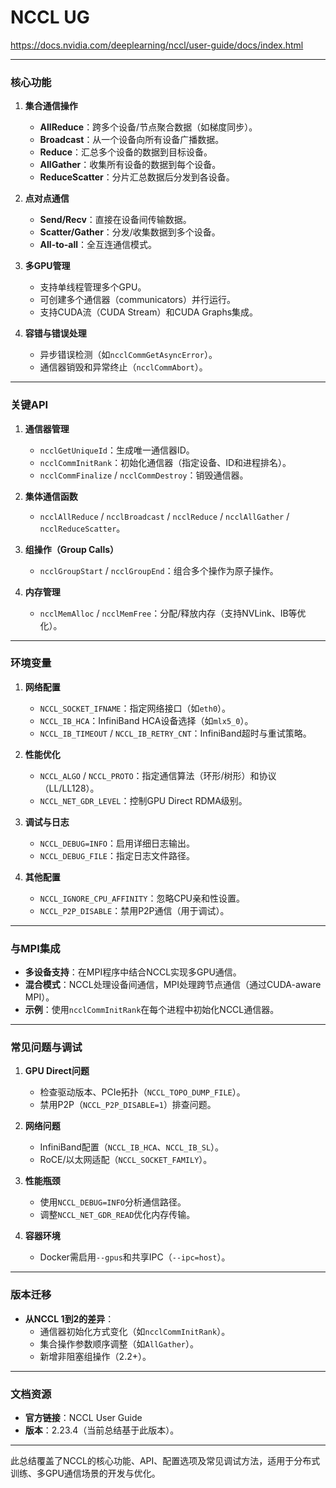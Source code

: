 # NCCL UG

https://docs.nvidia.com/deeplearning/nccl/user-guide/docs/index.html

---

### **核心功能**

1. **集合通信操作**
    
    - **AllReduce**：跨多个设备/节点聚合数据（如梯度同步）。
    - **Broadcast**：从一个设备向所有设备广播数据。
    - **Reduce**：汇总多个设备的数据到目标设备。
    - **AllGather**：收集所有设备的数据到每个设备。
    - **ReduceScatter**：分片汇总数据后分发到各设备。
2. **点对点通信**
    
    - **Send/Recv**：直接在设备间传输数据。
    - **Scatter/Gather**：分发/收集数据到多个设备。
    - **All-to-all**：全互连通信模式。
3. **多GPU管理**
    
    - 支持单线程管理多个GPU。
    - 可创建多个通信器（communicators）并行运行。
    - 支持CUDA流（CUDA Stream）和CUDA Graphs集成。
4. **容错与错误处理**
    
    - 异步错误检测（如`ncclCommGetAsyncError`）。
    - 通信器销毁和异常终止（`ncclCommAbort`）。

---

### **关键API**

1. **通信器管理**
    
    - `ncclGetUniqueId`：生成唯一通信器ID。
    - `ncclCommInitRank`：初始化通信器（指定设备、ID和进程排名）。
    - `ncclCommFinalize` / `ncclCommDestroy`：销毁通信器。
2. **集体通信函数**
    
    - `ncclAllReduce` / `ncclBroadcast` / `ncclReduce` / `ncclAllGather` / `ncclReduceScatter`。
3. **组操作（Group Calls）**
    
    - `ncclGroupStart` / `ncclGroupEnd`：组合多个操作为原子操作。
4. **内存管理**
    
    - `ncclMemAlloc` / `ncclMemFree`：分配/释放内存（支持NVLink、IB等优化）。

---

### **环境变量**

1. **网络配置**
    
    - `NCCL_SOCKET_IFNAME`：指定网络接口（如`eth0`）。
    - `NCCL_IB_HCA`：InfiniBand HCA设备选择（如`mlx5_0`）。
    - `NCCL_IB_TIMEOUT` / `NCCL_IB_RETRY_CNT`：InfiniBand超时与重试策略。
2. **性能优化**
    
    - `NCCL_ALGO` / `NCCL_PROTO`：指定通信算法（环形/树形）和协议（LL/LL128）。
    - `NCCL_NET_GDR_LEVEL`：控制GPU Direct RDMA级别。
3. **调试与日志**
    
    - `NCCL_DEBUG=INFO`：启用详细日志输出。
    - `NCCL_DEBUG_FILE`：指定日志文件路径。
4. **其他配置**
    
    - `NCCL_IGNORE_CPU_AFFINITY`：忽略CPU亲和性设置。
    - `NCCL_P2P_DISABLE`：禁用P2P通信（用于调试）。

---

### **与MPI集成**

- **多设备支持**：在MPI程序中结合NCCL实现多GPU通信。
- **混合模式**：NCCL处理设备间通信，MPI处理跨节点通信（通过CUDA-aware MPI）。
- **示例**：使用`ncclCommInitRank`在每个进程中初始化NCCL通信器。

---

### **常见问题与调试**

1. **GPU Direct问题**
    
    - 检查驱动版本、PCIe拓扑（`NCCL_TOPO_DUMP_FILE`）。
    - 禁用P2P（`NCCL_P2P_DISABLE=1`）排查问题。
2. **网络问题**
    
    - InfiniBand配置（`NCCL_IB_HCA`、`NCCL_IB_SL`）。
    - RoCE/以太网适配（`NCCL_SOCKET_FAMILY`）。
3. **性能瓶颈**
    
    - 使用`NCCL_DEBUG=INFO`分析通信路径。
    - 调整`NCCL_NET_GDR_READ`优化内存传输。
4. **容器环境**
    
    - Docker需启用`--gpus`和共享IPC（`--ipc=host`）。

---

### **版本迁移**

- **从NCCL 1到2的差异**：
    - 通信器初始化方式变化（如`ncclCommInitRank`）。
    - 集合操作参数顺序调整（如`AllGather`）。
    - 新增非阻塞组操作（2.2+）。

---

### **文档资源**

- **官方链接**：NCCL User Guide
- **版本**：2.23.4（当前总结基于此版本）。

---

此总结覆盖了NCCL的核心功能、API、配置选项及常见调试方法，适用于分布式训练、多GPU通信场景的开发与优化。